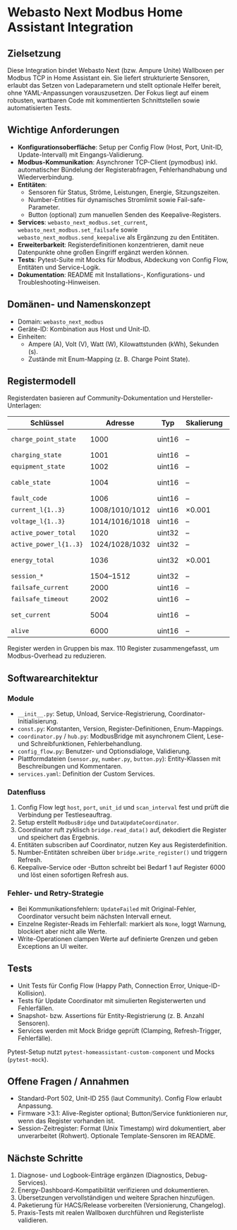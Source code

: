 # Webasto Next Modbus Home Assistant Integration

## Zielsetzung

Diese Integration bindet Webasto Next (bzw. Ampure Unite) Wallboxen per Modbus TCP in Home Assistant ein. Sie liefert strukturierte Sensoren, erlaubt das Setzen von Ladeparametern und stellt optionale Helfer bereit, ohne YAML-Anpassungen vorauszusetzen. Der Fokus liegt auf einem robusten, wartbaren Code mit kommentierten Schnittstellen sowie automatisierten Tests.

## Wichtige Anforderungen

- **Konfigurationsoberfläche**: Setup per Config Flow (Host, Port, Unit-ID, Update-Intervall) mit Eingangs-Validierung.
- **Modbus-Kommunikation**: Asynchroner TCP-Client (pymodbus) inkl. automatischer Bündelung der Registerabfragen, Fehlerhandhabung und Wiederverbindung.
- **Entitäten**:
  - Sensoren für Status, Ströme, Leistungen, Energie, Sitzungszeiten.
  - Number-Entities für dynamisches Stromlimit sowie Fail-safe-Parameter.
  - Button (optional) zum manuellen Senden des Keepalive-Registers.
- **Services**: `webasto_next_modbus.set_current`, `webasto_next_modbus.set_failsafe` sowie `webasto_next_modbus.send_keepalive` als Ergänzung zu den Entitäten.
- **Erweiterbarkeit**: Registerdefinitionen konzentrieren, damit neue Datenpunkte ohne großen Eingriff ergänzt werden können.
- **Tests**: Pytest-Suite mit Mocks für Modbus, Abdeckung von Config Flow, Entitäten und Service-Logik.
- **Dokumentation**: README mit Installations-, Konfigurations- und Troubleshooting-Hinweisen.

## Domänen- und Namenskonzept

- Domain: `webasto_next_modbus`
- Geräte-ID: Kombination aus Host und Unit-ID.
- Einheiten:
  - Ampere (A), Volt (V), Watt (W), Kilowattstunden (kWh), Sekunden (s).
  - Zustände mit Enum-Mapping (z. B. Charge Point State).

## Registermodell

Registerdaten basieren auf Community-Dokumentation und Hersteller-Unterlagen:

| Schlüssel | Adresse | Typ | Skalierung | Beschreibung |
|-----------|---------|-----|------------|--------------|
| `charge_point_state` | 1000 | uint16 | – | IEC 61851 Zustand (0–8) |
| `charging_state` | 1001 | uint16 | – | Ladeaktivität (0/1) |
| `equipment_state` | 1002 | uint16 | – | EVSE-Zustand |
| `cable_state` | 1004 | uint16 | – | Kabel- / Fahrzeugstatus |
| `fault_code` | 1006 | uint16 | – | Fehlercode |
| `current_l{1..3}` | 1008/1010/1012 | uint16 | ×0.001 | Phasenströme |
| `voltage_l{1..3}` | 1014/1016/1018 | uint16 | – | Phasenspannungen |
| `active_power_total` | 1020 | uint32 | – | Gesamtleistung |
| `active_power_l{1..3}` | 1024/1028/1032 | uint32 | – | Phasenleistungen |
| `energy_total` | 1036 | uint32 | ×0.001 | Zählerstand gesamt |
| `session_*` | 1504–1512 | uint32 | – | Sitzungsdaten |
| `failsafe_current` | 2000 | uint16 | – | Fail-safe Strom |
| `failsafe_timeout` | 2002 | uint16 | – | Fail-safe Timeout |
| `set_current` | 5004 | uint16 | – | Dynamisches Stromlimit (Write) |
| `alive` | 6000 | uint16 | – | Keepalive Toggle |

Register werden in Gruppen bis max. 110 Register zusammengefasst, um Modbus-Overhead zu reduzieren.

## Softwarearchitektur

### Module

- `__init__.py`: Setup, Unload, Service-Registrierung, Coordinator-Initialisierung.
- `const.py`: Konstanten, Version, Register-Definitionen, Enum-Mappings.
- `coordinator.py` / `hub.py`: ModbusBridge mit asynchronem Client, Lese- und Schreibfunktionen, Fehlerbehandlung.
- `config_flow.py`: Benutzer- und Optionsdialoge, Validierung.
- Plattformdateien (`sensor.py`, `number.py`, `button.py`): Entity-Klassen mit Beschreibungen und Kommentaren.
- `services.yaml`: Definition der Custom Services.

### Datenfluss

1. Config Flow legt `host`, `port`, `unit_id` und `scan_interval` fest und prüft die Verbindung per Testleseauftrag.
2. Setup erstellt `ModbusBridge` und `DataUpdateCoordinator`.
3. Coordinator ruft zyklisch `bridge.read_data()` auf, dekodiert die Register und speichert das Ergebnis.
4. Entitäten subscriben auf Coordinator, nutzen Key aus Registerdefinition.
5. Number-Entitäten schreiben über `bridge.write_register()` und triggern Refresh.
6. Keepalive-Service oder -Button schreibt bei Bedarf 1 auf Register 6000 und löst einen sofortigen Refresh aus.

### Fehler- und Retry-Strategie

- Bei Kommunikationsfehlern: `UpdateFailed` mit Original-Fehler, Coordinator versucht beim nächsten Intervall erneut.
- Einzelne Register-Reads im Fehlerfall: markiert als `None`, loggt Warnung, blockiert aber nicht alle Werte.
- Write-Operationen clampen Werte auf definierte Grenzen und geben Exceptions an UI weiter.

## Tests

- Unit Tests für Config Flow (Happy Path, Connection Error, Unique-ID-Kollision).
- Tests für Update Coordinator mit simulierten Registerwerten und Fehlerfällen.
- Snapshot- bzw. Assertions für Entity-Registrierung (z. B. Anzahl Sensoren).
- Services werden mit Mock Bridge geprüft (Clamping, Refresh-Trigger, Fehlerfälle).

Pytest-Setup nutzt `pytest-homeassistant-custom-component` und Mocks (`pytest-mock`).

## Offene Fragen / Annahmen

- Standard-Port 502, Unit-ID 255 (laut Community). Config Flow erlaubt Anpassung.
- Firmware >3.1: Alive-Register optional; Button/Service funktionieren nur, wenn das Register vorhanden ist.
- Session-Zeitregister: Format (Unix Timestamp) wird dokumentiert, aber unverarbeitet (Rohwert). Optionale Template-Sensoren im README.

## Nächste Schritte

1. Diagnose- und Logbook-Einträge ergänzen (Diagnostics, Debug-Services).
2. Energy-Dashboard-Kompatibilität verifizieren und dokumentieren.
3. Übersetzungen vervollständigen und weitere Sprachen hinzufügen.
4. Paketierung für HACS/Release vorbereiten (Versionierung, Changelog).
5. Praxis-Tests mit realen Wallboxen durchführen und Registerliste validieren.
